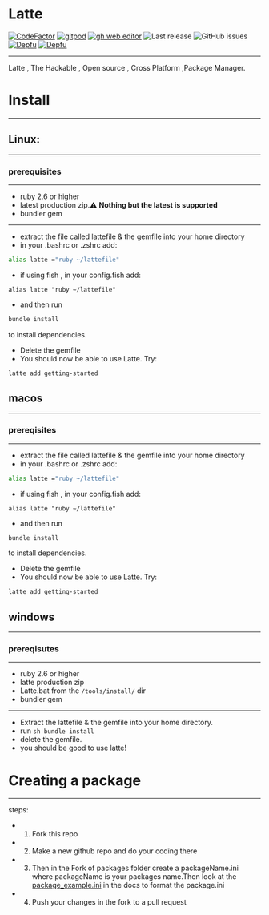 # Latte 

[![CodeFactor](https://www.codefactor.io/repository/github/pandademic/latte/badge)](https://www.codefactor.io/repository/github/pandademic/latte)
<a href="https://gitpod.io/#github.com/Pandademic/Latte">![gitpod](https://img.shields.io/static/v1?label=Gitpod&message=Open%20in%20Gitpod&color=orange&logo=Gitpod)</a>
<a href="https://github.dev/Pandademic/Latte">![gh web editor](https://img.shields.io/badge/github%20web%20editor-ready-green?logo=github)</a>
![Last release](https://img.shields.io/badge/Last%20release%3A-0.3.1-orange)
![GitHub issues](https://img.shields.io/github/issues/Pandademic/latte?style=plastic)
[![Depfu](https://badges.depfu.com/badges/3aef7c1603f63a6745f347346aef53fa/count.svg)](https://depfu.com/github/Pandademic/Latte?project_id=31718)
[![Depfu](https://badges.depfu.com/badges/3aef7c1603f63a6745f347346aef53fa/overview.svg)](https://depfu.com/github/Pandademic/Latte?project_id=31718)

---

Latte , The Hackable , Open source , Cross Platform ,Package Manager.  

# Install
- - -
 ## Linux:
 ____
 ### prerequisites
 - - -
 - ruby 2.6 or higher
 - latest production zip.:warning: **Nothing but the latest is supported**
 - bundler gem
 
 - - -
 - extract the file called lattefile & the gemfile into your home directory
 - in your .bashrc or .zshrc add:
  ``` sh
 alias latte ="ruby ~/lattefile" 
 ``` 
 - if using fish , in your config.fish add:
 ``` fish
 alias latte "ruby ~/lattefile"
 ```
 - and then run 
 ``` sh
 bundle install
 ```
 to install dependencies.
 - Delete the gemfile
 - You should now be able to use Latte. Try:
``` sh 
latte add getting-started
```
## macos
- - -
### prereqisites 
----
 - extract the file called lattefile & the gemfile into your home directory
 - in your .bashrc or .zshrc add:
  ``` sh
 alias latte ="ruby ~/lattefile" 
 ``` 
 - if using fish , in your config.fish add:
 ``` fish
 alias latte "ruby ~/lattefile"
 ```
 - and then run 
 ``` sh
 bundle install
 ```
 to install dependencies.
 - Delete the gemfile
 - You should now be able to use Latte. Try:
``` sh 
latte add getting-started
```
## windows
---
### prereqisutes
----
- ruby 2.6 or higher
- latte production zip
- Latte.bat from the `/tools/install/` dir
- bundler gem
---
- Extract the lattefile & the gemfile into your home directory.
- run ``sh
bundle install
``
- delete the gemfile.
- you should  be good to use latte!
# Creating a package
__________
steps:
- 1. Fork this repo
- 2. Make a new github repo and do your coding there
- 3. Then in the Fork of packages folder create a packageName.ini where packageName is your packages name.Then look at the <a href="https://github.com/Pandademic/Latte/blob/master/docs/package_example.ini">package_example.ini</a> in the docs to format the package.ini
- 4. Push your changes in the fork to a pull request
